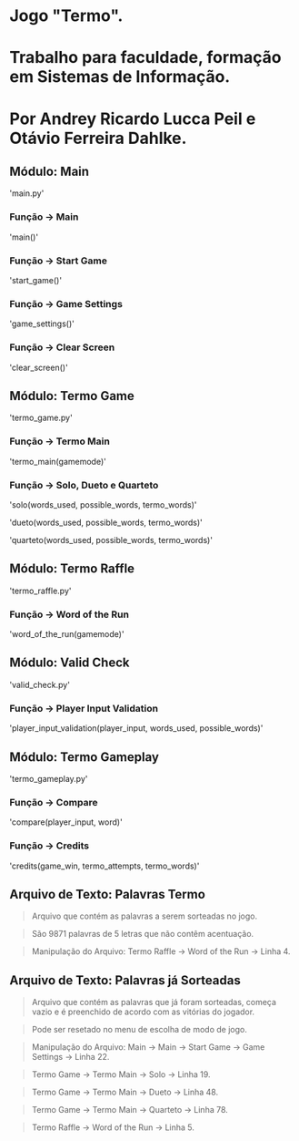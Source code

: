 # Jogo "Termo". 
# Trabalho para faculdade, formação em Sistemas de Informação.
# Por Andrey Ricardo Lucca Peil e Otávio Ferreira Dahlke.

## Módulo: Main
'main.py'
### Função -> Main
'main()'
### Função -> Start Game
'start_game()'
### Função -> Game Settings
'game_settings()'
### Função -> Clear Screen
'clear_screen()'

## Módulo: Termo Game
'termo_game.py'
### Função -> Termo Main
'termo_main(gamemode)'
### Função -> Solo, Dueto e Quarteto
'solo(words_used, possible_words, termo_words)' 

'dueto(words_used, possible_words, termo_words)' 

'quarteto(words_used, possible_words, termo_words)'

## Módulo: Termo Raffle
'termo_raffle.py'
### Função -> Word of the Run
'word_of_the_run(gamemode)'

## Módulo: Valid Check
'valid_check.py'
### Função -> Player Input Validation
'player_input_validation(player_input, words_used, possible_words)'

## Módulo: Termo Gameplay
'termo_gameplay.py'
### Função -> Compare
'compare(player_input, word)'
### Função -> Credits
'credits(game_win, termo_attempts, termo_words)'

## Arquivo de Texto: Palavras Termo
> Arquivo que contém as palavras a serem sorteadas no jogo.

> São 9871 palavras de 5 letras que não contêm acentuação.

> Manipulação do Arquivo: Termo Raffle -> Word of the Run -> Linha 4.

## Arquivo de Texto: Palavras já Sorteadas
> Arquivo que contém as palavras que já foram sorteadas, começa vazio e é preenchido de acordo com as vitórias do jogador.

> Pode ser resetado no menu de escolha de modo de jogo.

> Manipulação do Arquivo: Main -> Main -> Start Game -> Game Settings -> Linha 22.

> Termo Game -> Termo Main -> Solo -> Linha 19.

> Termo Game -> Termo Main -> Dueto -> Linha 48.

> Termo Game -> Termo Main -> Quarteto -> Linha 78.

> Termo Raffle -> Word of the Run -> Linha 5.
